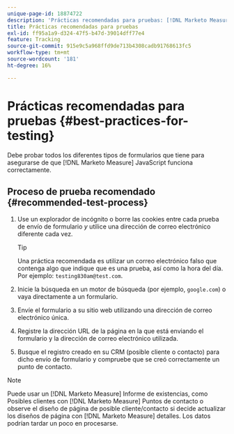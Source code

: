 ```yaml
---
unique-page-id: 18874722
description: 'Prácticas recomendadas para pruebas: [!DNL Marketo Measure]'
title: Prácticas recomendadas para pruebas
exl-id: ff95a1a9-d324-47f5-b47d-39014dff77e4
feature: Tracking
source-git-commit: 915e9c5a968ffd9de713b4308cadb91768613fc5
workflow-type: tm+mt
source-wordcount: '181'
ht-degree: 16%

---
```


# Prácticas recomendadas para pruebas {#best-practices-for-testing}

Debe probar todos los diferentes tipos de formularios que tiene para asegurarse de que [!DNL Marketo Measure] JavaScript funciona correctamente.

## Proceso de prueba recomendado {#recommended-test-process}

1. Use un explorador de incógnito o borre las cookies entre cada prueba de envío de formulario _y_ utilice una dirección de correo electrónico diferente cada vez.

   >[!TIP]
   >
   >Una práctica recomendada es utilizar un correo electrónico falso que contenga algo que indique que es una prueba, así como la hora del día. Por ejemplo: `testing830am@test.com`.

1. Inicie la búsqueda en un motor de búsqueda (por ejemplo, `google.com`) o vaya directamente a un formulario.

1. Envíe el formulario a su sitio web utilizando una dirección de correo electrónico única.

1. Registre la dirección URL de la página en la que está enviando el formulario y la dirección de correo electrónico utilizada.

1. Busque el registro creado en su CRM (posible cliente o contacto) para dicho envío de formulario y compruebe que se creó correctamente un punto de contacto.

>[!NOTE]
>
>Puede usar un [!DNL Marketo Measure] Informe de existencias, como Posibles clientes con [!DNL Marketo Measure] Puntos de contacto o observe el diseño de página de posible cliente/contacto si decide actualizar los diseños de página con [!DNL Marketo Measure] detalles. Los datos podrían tardar un poco en procesarse.
